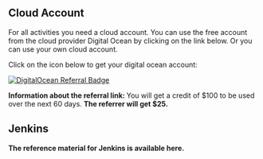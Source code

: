 <h2>Cloud Account</h2>

For all activities you need a cloud account. You can use the free account from the cloud provider Digital Ocean by clicking on the link below. Or you can use your own cloud account.

Click on the icon below to get your digital ocean account:

<a href="https://www.digitalocean.com/?refcode=7808dfe9f261&utm_campaign=Referral_Invite&utm_medium=Referral_Program&utm_source=badge"><img src="https://web-platforms.sfo2.cdn.digitaloceanspaces.com/WWW/Badge%201.svg" alt="DigitalOcean Referral Badge" /></a>


<b>Information about the referral link: </b>
 You will get a credit of $100 to be used over the next 60 days. <b>The referrer will get $25.<b>
<p>
<p>  
<p>
<p>  
  
<h2>Jenkins</h2>  </b>
The reference material for Jenkins is available here.
